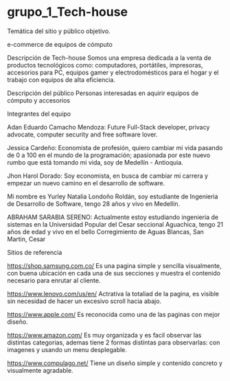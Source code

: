 # grupo_1_Tech-house

Temática del sitio y público objetivo.



e-commerce de equipos de cómputo

Descripción de Tech-house 
  Somos una empresa dedicada a la venta de productos tecnológicos como: computadores, portátiles, impresoras, accesorios para PC, equipos gamer y electrodomésticos para el hogar y   el trabajo con equipos de alta eficiencia.

Descripción del público
  Personas interesadas en aquirir equipos de cómputo y accesorios 

Integrantes del equipo

  Adan Eduardo Camacho Mendoza: Future Full-Stack developer, privacy advocate, computer security and free software lover.
  
  Jessica Cardeño:
  Economista de profesión, quiero cambiar mi vida pasando de 0 a 100 en el mundo de la programación; apasionada por este nuevo rumbo que está tomando mi vida, soy de Medellín - Antioquia.
  
  Jhon Harol Dorado:
  Soy economista, en busca de cambiar mi carrera y empezar un nuevo camino en el desarrollo de software.
  
  
  Mi nombre es Yurley Natalia Londoño Roldán, soy estudiante de Ingenieria de Desarrollo de Software, tengo 28 años y vivo en Medellín.
  
  ABRAHAM SARABIA SERENO:
    Actualmente estoy estudiando ingenieria de sistemas en la Universidad Popular del Cesar seccional Aguachica, tengo 21 años de edad y vivo en el bello Corregimiento de Aguas Blancas, San Martin, Cesar
  
Sitios de referencia

  https://shop.samsung.com.co/ 
    Es una pagina simple y sencilla visualmente, con buena ubicación en cada una de sus secciones y muestra el contenido necesario para enrutar al cliente.
  
  https://www.lenovo.com/us/en/
    Actrativa la totaliad de la pagina, es visible sin necesidad de hacer un excesivo scroll hacia abajo.
    
  https://www.apple.com/
    Es reconocida como una de las paginas con mejor diseño.
   
  https://www.amazon.com/
    Es muy organizada y es facil observar las distintas categorias, ademas tiene 2 formas distintas para observarlas: con imagenes y usando un menu desplegable.
    
  https://www.compulago.net/
  Tiene un diseño simple y contenido concreto y visualmente agradable.
    
